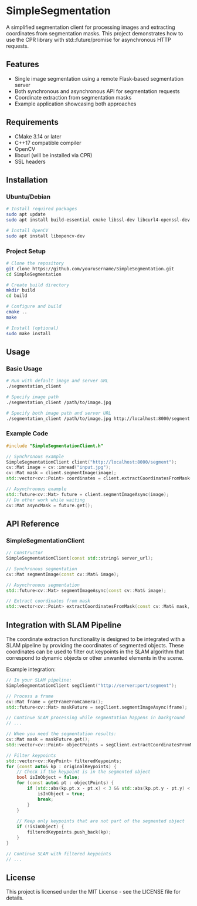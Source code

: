 # SimpleSegmentation

A simplified segmentation client for processing images and extracting coordinates from segmentation masks. This project demonstrates how to use the CPR library with std::future/promise for asynchronous HTTP requests.

## Features

- Single image segmentation using a remote Flask-based segmentation server
- Both synchronous and asynchronous API for segmentation requests
- Coordinate extraction from segmentation masks
- Example application showcasing both approaches

## Requirements

- CMake 3.14 or later
- C++17 compatible compiler
- OpenCV
- libcurl (will be installed via CPR)
- SSL headers

## Installation

### Ubuntu/Debian

```bash
# Install required packages
sudo apt update
sudo apt install build-essential cmake libssl-dev libcurl4-openssl-dev

# Install OpenCV
sudo apt install libopencv-dev
```

### Project Setup

```bash
# Clone the repository
git clone https://github.com/yourusername/SimpleSegmentation.git
cd SimpleSegmentation

# Create build directory
mkdir build
cd build

# Configure and build
cmake ..
make

# Install (optional)
sudo make install
```

## Usage

### Basic Usage

```bash
# Run with default image and server URL
./segmentation_client

# Specify image path
./segmentation_client /path/to/image.jpg

# Specify both image path and server URL
./segmentation_client /path/to/image.jpg http://localhost:8000/segment
```

### Example Code

```cpp
#include "SimpleSegmentationClient.h"

// Synchronous example
SimpleSegmentationClient client("http://localhost:8000/segment");
cv::Mat image = cv::imread("input.jpg");
cv::Mat mask = client.segmentImage(image);
std::vector<cv::Point> coordinates = client.extractCoordinatesFromMask(mask);

// Asynchronous example
std::future<cv::Mat> future = client.segmentImageAsync(image);
// Do other work while waiting
cv::Mat asyncMask = future.get();
```

## API Reference

### SimpleSegmentationClient

```cpp
// Constructor
SimpleSegmentationClient(const std::string& server_url);

// Synchronous segmentation
cv::Mat segmentImage(const cv::Mat& image);

// Asynchronous segmentation
std::future<cv::Mat> segmentImageAsync(const cv::Mat& image);

// Extract coordinates from mask
std::vector<cv::Point> extractCoordinatesFromMask(const cv::Mat& mask, int threshold = 127);
```

## Integration with SLAM Pipeline

The coordinate extraction functionality is designed to be integrated with a SLAM pipeline by providing the coordinates of segmented objects. These coordinates can be used to filter out keypoints in the SLAM algorithm that correspond to dynamic objects or other unwanted elements in the scene.

Example integration:

```cpp
// In your SLAM pipeline:
SimpleSegmentationClient segClient("http://server:port/segment");

// Process a frame
cv::Mat frame = getFrameFromCamera();
std::future<cv::Mat> maskFuture = segClient.segmentImageAsync(frame);

// Continue SLAM processing while segmentation happens in background
// ...

// When you need the segmentation results:
cv::Mat mask = maskFuture.get();
std::vector<cv::Point> objectPoints = segClient.extractCoordinatesFromMask(mask);

// Filter keypoints
std::vector<cv::KeyPoint> filteredKeypoints;
for (const auto& kp : originalKeypoints) {
    // Check if the keypoint is in the segmented object
    bool isInObject = false;
    for (const auto& pt : objectPoints) {
        if (std::abs(kp.pt.x - pt.x) < 3 && std::abs(kp.pt.y - pt.y) < 3) {
            isInObject = true;
            break;
        }
    }
    
    // Keep only keypoints that are not part of the segmented object
    if (!isInObject) {
        filteredKeypoints.push_back(kp);
    }
}

// Continue SLAM with filtered keypoints
// ...
```

## License

This project is licensed under the MIT License - see the LICENSE file for details.